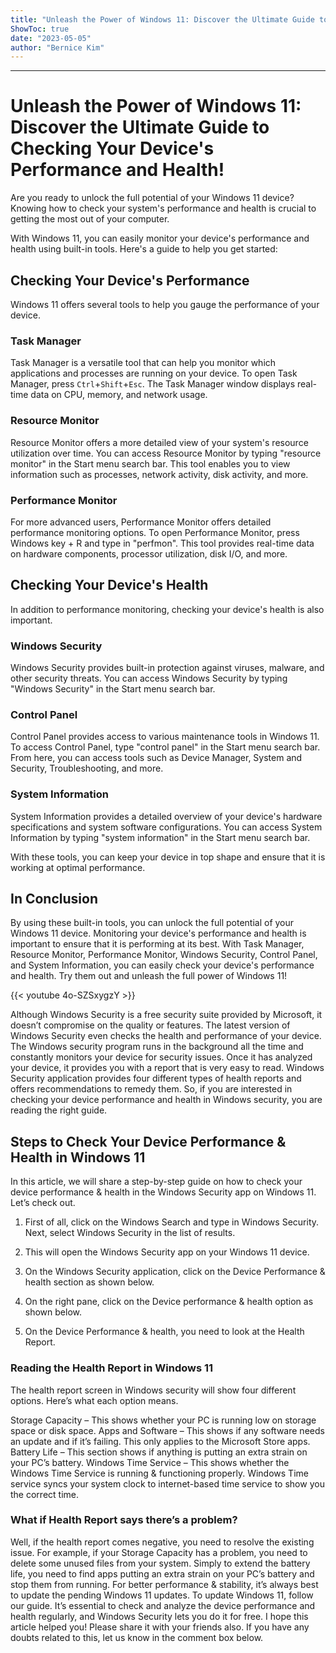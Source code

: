 ```yaml
---
title: "Unleash the Power of Windows 11: Discover the Ultimate Guide to Checking Your Device's Performance and Health!"
ShowToc: true 
date: "2023-05-05"
author: "Bernice Kim"
---
```

*****
# Unleash the Power of Windows 11: Discover the Ultimate Guide to Checking Your Device's Performance and Health!

Are you ready to unlock the full potential of your Windows 11 device? Knowing how to check your system's performance and health is crucial to getting the most out of your computer.

With Windows 11, you can easily monitor your device's performance and health using built-in tools. Here's a guide to help you get started:

## Checking Your Device's Performance

Windows 11 offers several tools to help you gauge the performance of your device.

### Task Manager

Task Manager is a versatile tool that can help you monitor which applications and processes are running on your device. To open Task Manager, press `Ctrl`+`Shift`+`Esc`. The Task Manager window displays real-time data on CPU, memory, and network usage.

### Resource Monitor

Resource Monitor offers a more detailed view of your system's resource utilization over time. You can access Resource Monitor by typing "resource monitor" in the Start menu search bar. This tool enables you to view information such as processes, network activity, disk activity, and more.

### Performance Monitor

For more advanced users, Performance Monitor offers detailed performance monitoring options. To open Performance Monitor, press Windows key + R and type in "perfmon". This tool provides real-time data on hardware components, processor utilization, disk I/O, and more.

## Checking Your Device's Health

In addition to performance monitoring, checking your device's health is also important.

### Windows Security

Windows Security provides built-in protection against viruses, malware, and other security threats. You can access Windows Security by typing "Windows Security" in the Start menu search bar.

### Control Panel

Control Panel provides access to various maintenance tools in Windows 11. To access Control Panel, type "control panel" in the Start menu search bar. From here, you can access tools such as Device Manager, System and Security, Troubleshooting, and more.

### System Information

System Information provides a detailed overview of your device's hardware specifications and system software configurations. You can access System Information by typing "system information" in the Start menu search bar.

With these tools, you can keep your device in top shape and ensure that it is working at optimal performance.

## In Conclusion

By using these built-in tools, you can unlock the full potential of your Windows 11 device. Monitoring your device's performance and health is important to ensure that it is performing at its best. With Task Manager, Resource Monitor, Performance Monitor, Windows Security, Control Panel, and System Information, you can easily check your device's performance and health. Try them out and unleash the full power of Windows 11!

{{< youtube 4o-SZSxygzY >}} 



Although Windows Security is a free security suite provided by Microsoft, it doesn’t compromise on the quality or features. The latest version of Windows Security even checks the health and performance of your device.
The Windows security program runs in the background all the time and constantly monitors your device for security issues. Once it has analyzed your device, it provides you with a report that is very easy to read.
Windows Security application provides four different types of health reports and offers recommendations to remedy them. So, if you are interested in checking your device performance and health in Windows security, you are reading the right guide.

 
## Steps to Check Your Device Performance & Health in Windows 11


In this article, we will share a step-by-step guide on how to check your device performance & health in the Windows Security app on Windows 11. Let’s check out.
1. First of all, click on the Windows Search and type in Windows Security. Next, select Windows Security in the list of results.

2. This will open the Windows Security app on your Windows 11 device.
3. On the Windows Security application, click on the Device Performance & health section as shown below.

4. On the right pane, click on the Device performance & health option as shown below.

5. On the Device Performance & health, you need to look at the Health Report.

 
### Reading the Health Report in Windows 11


The health report screen in Windows security will show four different options. Here’s what each option means.

Storage Capacity – This shows whether your PC is running low on storage space or disk space.
Apps and Software – This shows if any software needs an update and if it’s failing. This only applies to the Microsoft Store apps.
Battery Life – This section shows if anything is putting an extra strain on your PC’s battery.
Windows Time Service – This shows whether the Windows Time Service is running & functioning properly. Windows Time service syncs your system clock to internet-based time service to show you the correct time.

 
### What if Health Report says there’s a problem?


Well, if the health report comes negative, you need to resolve the existing issue. For example, if your Storage Capacity has a problem, you need to delete some unused files from your system.
Simply to extend the battery life, you need to find apps putting an extra strain on your PC’s battery and stop them from running.
For better performance & stability, it’s always best to update the pending Windows 11 updates. To update Windows 11, follow our guide.
It’s essential to check and analyze the device performance and health regularly, and Windows Security lets you do it for free. I hope this article helped you! Please share it with your friends also. If you have any doubts related to this, let us know in the comment box below.




